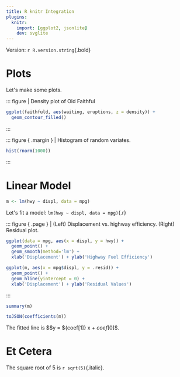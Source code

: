 ```yaml
---
title: R knitr Integration
plugins:
  knitr:
    import: [ggplot2, jsonlite]
    dev: svglite
---
```


Version: `r R.version.string`{.bold}

# Plots

Let's make some plots.

::: figure
| Density plot of Old Faithful
``` r { asp=0.5 }
ggplot(faithfuld, aes(waiting, eruptions, z = density)) +
  geom_contour_filled()
```
:::

::: figure { .margin }
| Histogram of random variates.
``` r { figwidth=5 figheight=3 }
hist(rnorm(1000))
```
:::

# Linear Model

``` r { hide=true }
m <- lm(hwy ~ displ, data = mpg)
```

Let's fit a model: `lm(hwy ~ displ, data = mpg)`{.r}

::: figure { .page }
| (Left) Displacement vs. highway efficiency. (Right) Residual plot.
``` r { keep="high" figwidth=6 asp=0.6 width="50%" }
ggplot(data = mpg, aes(x = displ, y = hwy)) +
  geom_point() +
  geom_smooth(method='lm') +
  xlab('Displacement') + ylab('Highway Fuel Efficiency')

ggplot(m, aes(x = mpg$displ, y = .resid)) +
  geom_point() +
  geom_hline(yintercept = 0) +
  xlab('Displacement') + ylab('Residual Values')
```
:::

``` r { .small }
summary(m)
```

``` r { bind="coef" }
toJSON(coefficients(m))
```

The fitted line is $$y = ${coef[1]} x + ${coef[0]}$$.

# Et Cetera

The square root of 5 is `r sqrt(5)`{.italic}.
